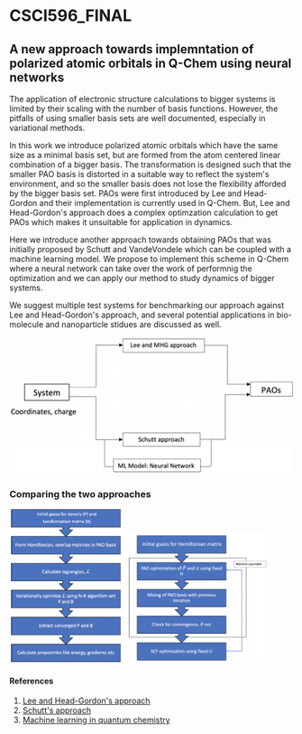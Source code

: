 # CSCI596_FINAL


## A new approach towards implemntation of polarized atomic orbitals in Q-Chem using neural networks

The application of electronic structure calculations to bigger systems is limited by their scaling with the number of basis functions. However, the pitfalls of using smaller basis sets are well documented, especially in variational methods. 

In this work we introduce polarized atomic orbitals which have the same size as a minimal basis set, but are formed from the atom centered linear combination of a bigger basis. The transformation is designed such that the smaller PAO basis is distorted in a suitable way to reflect the system's environment, and so the smaller basis does not lose the flexibility afforded by the bigger basis set. PAOs were first introduced by Lee and Head-Gordon and their implementation is currently used in Q-Chem. But, Lee and Head-Gordon's approach does a complex optimzation calculation to get PAOs which makes it unsuitable for application in dynamics. 

Here we introduce another approach towards obtaining PAOs that was initially proposed by Schutt and VandeVondele which can be coupled with a machine learning model. We propose to implement this scheme in Q-Chem where a neural network can take over the work of performnig the optimization and we can apply our method to study dynamics of bigger systems. 

We suggest multiple test systems for benchmarking our approach against Lee and Head-Gordon's approach, and several potential applications in bio-molecule and nanoparticle stidues are discussed as well. 

![Proposal](Images/Proposal.png)

### Comparing the two approaches

<img src="Images/MHG-approach.png" width=40% height=20%>     <img src="Images/Schutt-approach.png" width=50% height=60%>



#### References
1. [Lee and Head-Gordon's approach](https://aip.scitation.org/doi/10.1063/1.475199)
2. [Schutt's approach](https://pubs.acs.org/doi/abs/10.1021/acs.jctc.8b00378)
3. [Machine learning in quantum chemistry](https://pubs.acs.org/doi/10.1021/acs.jpclett.9b03664)

